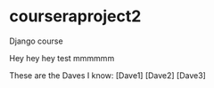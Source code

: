 # courseraproject2
Django course

Hey hey hey test
mmmmmm


These are the Daves I know: [Dave1] [Dave2] [Dave3]
